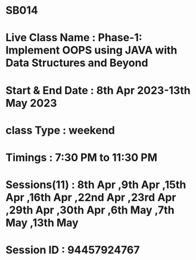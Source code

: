 # SB014

# Live Class Name  : Phase-1: Implement OOPS using JAVA with Data Structures and Beyond
# Start & End Date : 8th Apr 2023-13th May 2023
# class Type   : weekend
# Timings      : 7:30 PM to 11:30 PM
# Sessions(11) : 8th Apr ,9th Apr ,15th Apr ,16th Apr ,22nd Apr ,23rd Apr ,29th Apr ,30th Apr ,6th May ,7th May ,13th May
# Session ID	 : 94457924767
